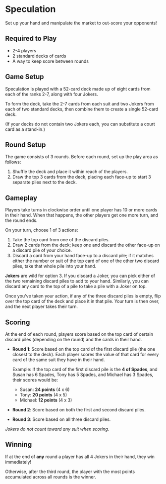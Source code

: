 # Speculation

Set up your hand and manipulate the market to out-score your opponents!

## Required to Play

- 2-4 players
- 2 standard decks of cards
- A way to keep score between rounds

## Game Setup

Speculation is played with a 52-card deck made up of eight cards from each of the ranks 2-7, along with four Jokers.

To form the deck, take the 2-7 cards from each suit and two Jokers from each of two standard decks, then combine them to create a single 52-card deck.

(If your decks do not contain two Jokers each, you can substitute a court card as a stand-in.)

## Round Setup

The game consists of 3 rounds. Before each round, set up the play area as follows:

1. Shuffle the deck and place it within reach of the players.
2. Draw the top 3 cards from the deck, placing each face-up to start 3 separate piles next to the deck.

## Gameplay

Players take turns in clockwise order until one player has 10 or more cards in their hand. When that happens, the other players get one more turn, and the round ends.

On your turn, choose 1 of 3 actions:

1. Take the top card from one of the discard piles.
2. Draw 2 cards from the deck; keep one and discard the other face-up on a discard pile of your choice.
3. Discard a card from your hand face-up to a discard pile; if it matches either the number or suit of the top card of one of the other two discard piles, take that whole pile into your hand.

**Jokers** are wild for option 3. If you discard a Joker, you can pick either of the two remaining discard piles to add to your hand. Similarly, you can discard any card to the top of a pile to take a pile with a Joker on top.

Once you've taken your action, if any of the three discard piles is empty, flip over the top card of the deck and place it in that pile. Your turn is then over, and the next player takes their turn.

## Scoring

At the end of each round, players score based on the top card of certain discard piles (depending on the round) and the cards in their hand.

- **Round 1**: Score based on the top card of the first discard pile (the one closest to the deck). Each player scores the value of that card for every card of the same suit they have in their hand.
  
  Example: If the top card of the first discard pile is the **4 of Spades**, and Susan has 6 Spades, Tony has 5 Spades, and Michael has 3 Spades, their scores would be:
  - Susan: **24 points** (4 x 6)
  - Tony: **20 points** (4 x 5)
  - Michael: **12 points** (4 x 3)

- **Round 2**: Score based on both the first and second discard piles.
- **Round 3**: Score based on all three discard piles.

_Jokers do not count toward any suit when scoring._

## Winning

If at the end of **any** round a player has all 4 Jokers in their hand, they win immediately!

Otherwise, after the third round, the player with the most points accumulated across all rounds is the winner.